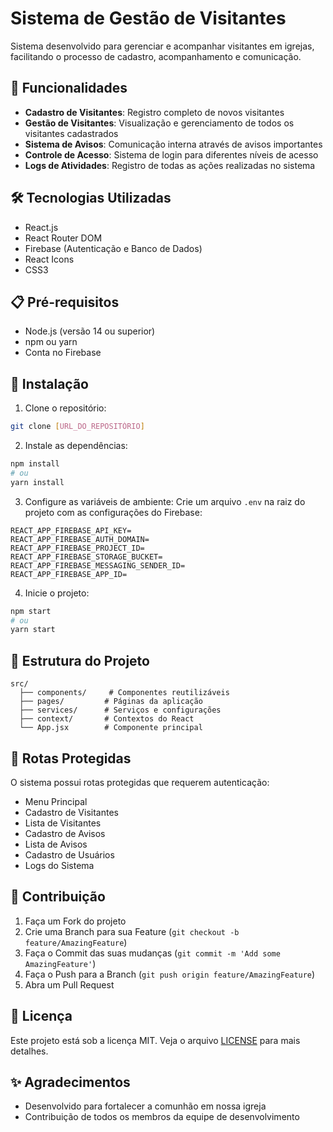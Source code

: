 # Sistema de Gestão de Visitantes

Sistema desenvolvido para gerenciar e acompanhar visitantes em igrejas, facilitando o processo de cadastro, acompanhamento e comunicação.

## 🚀 Funcionalidades

- **Cadastro de Visitantes**: Registro completo de novos visitantes
- **Gestão de Visitantes**: Visualização e gerenciamento de todos os visitantes cadastrados
- **Sistema de Avisos**: Comunicação interna através de avisos importantes
- **Controle de Acesso**: Sistema de login para diferentes níveis de acesso
- **Logs de Atividades**: Registro de todas as ações realizadas no sistema

## 🛠️ Tecnologias Utilizadas

- React.js
- React Router DOM
- Firebase (Autenticação e Banco de Dados)
- React Icons
- CSS3

## 📋 Pré-requisitos

- Node.js (versão 14 ou superior)
- npm ou yarn
- Conta no Firebase

## 🔧 Instalação

1. Clone o repositório:

```bash
git clone [URL_DO_REPOSITÓRIO]
```

2. Instale as dependências:

```bash
npm install
# ou
yarn install
```

3. Configure as variáveis de ambiente:
   Crie um arquivo `.env` na raiz do projeto com as configurações do Firebase:

```
REACT_APP_FIREBASE_API_KEY=
REACT_APP_FIREBASE_AUTH_DOMAIN=
REACT_APP_FIREBASE_PROJECT_ID=
REACT_APP_FIREBASE_STORAGE_BUCKET=
REACT_APP_FIREBASE_MESSAGING_SENDER_ID=
REACT_APP_FIREBASE_APP_ID=
```

4. Inicie o projeto:

```bash
npm start
# ou
yarn start
```

## 📱 Estrutura do Projeto

```
src/
  ├── components/     # Componentes reutilizáveis
  ├── pages/         # Páginas da aplicação
  ├── services/      # Serviços e configurações
  ├── context/       # Contextos do React
  └── App.jsx        # Componente principal
```

## 🔐 Rotas Protegidas

O sistema possui rotas protegidas que requerem autenticação:

- Menu Principal
- Cadastro de Visitantes
- Lista de Visitantes
- Cadastro de Avisos
- Lista de Avisos
- Cadastro de Usuários
- Logs do Sistema

## 🤝 Contribuição

1. Faça um Fork do projeto
2. Crie uma Branch para sua Feature (`git checkout -b feature/AmazingFeature`)
3. Faça o Commit das suas mudanças (`git commit -m 'Add some AmazingFeature'`)
4. Faça o Push para a Branch (`git push origin feature/AmazingFeature`)
5. Abra um Pull Request

## 📄 Licença

Este projeto está sob a licença MIT. Veja o arquivo [LICENSE](LICENSE) para mais detalhes.

## ✨ Agradecimentos

- Desenvolvido para fortalecer a comunhão em nossa igreja
- Contribuição de todos os membros da equipe de desenvolvimento
